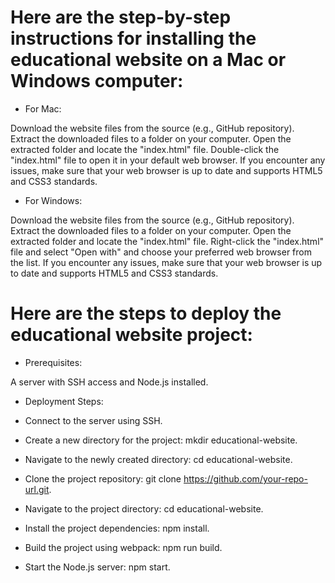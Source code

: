 # Here are the step-by-step instructions for installing the educational website on a Mac or Windows computer:

- For Mac:

Download the website files from the source (e.g., GitHub repository).
Extract the downloaded files to a folder on your computer.
Open the extracted folder and locate the "index.html" file.
Double-click the "index.html" file to open it in your default web browser.
If you encounter any issues, make sure that your web browser is up to date and supports HTML5 and CSS3 standards.

- For Windows:

Download the website files from the source (e.g., GitHub repository).
Extract the downloaded files to a folder on your computer.
Open the extracted folder and locate the "index.html" file.
Right-click the "index.html" file and select "Open with" and choose your preferred web browser from the list.
If you encounter any issues, make sure that your web browser is up to date and supports HTML5 and CSS3 standards.


# Here are the steps to deploy the educational website project:

- Prerequisites:

A server with SSH access and Node.js installed.

- Deployment Steps:

- Connect to the server using SSH.
- Create a new directory for the project: mkdir educational-website.
- Navigate to the newly created directory: cd educational-website.
- Clone the project repository: git clone https://github.com/your-repo-url.git.
- Navigate to the project directory: cd educational-website.
- Install the project dependencies: npm install.
- Build the project using webpack: npm run build.
- Start the Node.js server: npm start.

